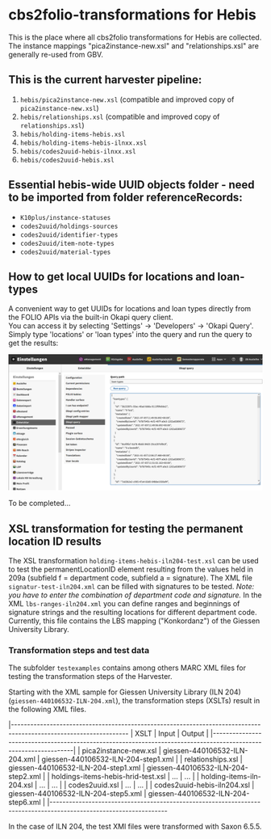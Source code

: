 # cbs2folio-transformations for Hebis

This is the place where all cbs2folio transformations for Hebis are collected. The instance
mappings "pica2instance-new.xsl" and "relationships.xsl" are generally re-used from GBV.

## This is the current harvester pipeline:

1. `hebis/pica2instance-new.xsl` (compatible and improved copy of `pica2instance-new.xsl`) 
1. `hebis/relationships.xsl` (compatible and improved copy of `relationships.xsl`) 
1. `hebis/holding-items-hebis.xsl`
1. `hebis/holding-items-hebis-ilnxx.xsl`
1. `hebis/codes2uuid-hebis-ilnxx.xsl`
1. `hebis/codes2uuid-hebis.xsl`

## Essential hebis-wide UUID objects folder - need to be imported from folder referenceRecords:

- `K10plus/instance-statuses`
- `codes2uuid/holdings-sources`
- `codes2uuid/identifier-types`
- `codes2uuid/item-note-types`
- `codes2uuid/material-types`

## How to get local UUIDs for locations and loan-types

A convenient way to get UUIDs for locations and loan types directly from the FOLIO APIs via the built-in Okapi query client.   
You can access it by selecting 'Settings' -> 'Developers' -> 'Okapi Query'.  
Simply type 'locations' or 'loan types' into the query and run the query to get the results:  

![Okapi query client](./FOLIO-OKAPI-Client.PNG)

To be completed...


## XSL transformation for testing the permanent location ID results

The XSL transformation `holding-items-hebis-iln204-test.xsl` can be used to test the permanentLocationID element resulting from the values held in 209a (subfield f = department code, subfield a = signature). The XML file `signatur-test-iln204.xml` can be filled with signatures to be tested. *Note: you have to enter the combination of department code and signature.* In the XML `lbs-ranges-iln204.xml` you can define ranges and beginnings of signature strings and the resulting locations for different department code. Currently, this file contains the LBS mapping ("Konkordanz") of the Giessen University Library.


### Transformation steps and test data

The subfolder `testexamples` contains among others MARC XML files for testing the transformation steps of the Harvester.

Starting with the XML sample for Giessen University Library (ILN 204) (`giessen-440106532-ILN-204.xml`), the transformation steps (XSLTs) result in the following XML files.

|------------------------------------------------------------------------------------------------------------------
| XSLT                               | Input                                | Output                              |
|-----------------------------------------------------------------------------------------------------------------|
| pica2instance-new.xsl              | giessen-440106532-ILN-204.xml        | giessen-440106532-ILN-204-step1.xml |
| relationships.xsl                  | giessen-440106532-ILN-204-step1.xml  | giessen-440106532-ILN-204-step2.xml |
| holdings-items-hebis-hrid-test.xsl | ...                                  | ...                                 |
| holding-items-iln-204.xsl          | ...                                  | ...                                 |
| codes2uuid.xsl                     | ...                                  | ...                                 |
| codes2uuid-hebis-iln204.xsl        | giessen-440106532-ILN-204-step5.xml  | giessen-440106532-ILN-204-step6.xml |
|------------------------------------------------------------------------------------------------------------------

In the case of ILN 204, the test XMl files were transformed with Saxon 6.5.5.
